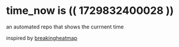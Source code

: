 # time_now is (( 1729832400028 ))

an automated repo that shows the currnent time

inspired by [breakingheatmap](https://github.com/breakingheatmap/breakingheatmap)
